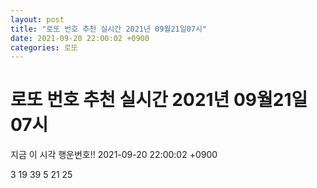 ```yaml
---
layout: post
title: "로또 번호 추천 실시간 2021년 09월21일07시"
date: 2021-09-20 22:00:02 +0900
categories: 로또
---
```


# 로또 번호 추천 실시간 2021년 09월21일07시

지금 이 시각 행운번호!! 2021-09-20 22:00:02 +0900

 3  19  39  5  21  25 

